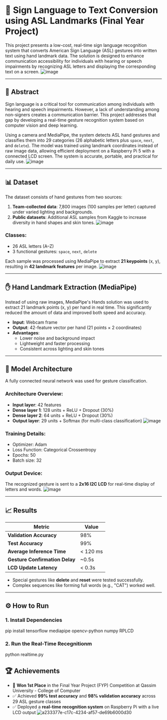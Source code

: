 # 🤟 Sign Language to Text Conversion using ASL Landmarks (Final Year Project)

This project presents a low-cost, real-time sign language recognition system that converts American Sign Language (ASL) gestures into written text using hand landmark data. The solution is designed to enhance communication accessibility for individuals with hearing or speech impairments by recognizing ASL letters and displaying the corresponding text on a screen.
![image](https://github.com/user-attachments/assets/bc1f4601-0002-41c1-880e-693efcc8032b)


---

## 📄 Abstract

Sign language is a critical tool for communication among individuals with hearing and speech impairments. However, a lack of understanding among non-signers creates a communication barrier. This project addresses that gap by developing a real-time gesture recognition system based on computer vision and deep learning.

Using a camera and MediaPipe, the system detects ASL hand gestures and classifies them into 29 categories (26 alphabetic letters plus `space`, `next`, and `delete`). The model was trained using landmark coordinates instead of raw image data, allowing efficient deployment on a Raspberry Pi 5 with a connected LCD screen. The system is accurate, portable, and practical for daily use.
![image](https://github.com/user-attachments/assets/bef334ed-4b12-4302-b452-7ab1f273e7b2)


---

## 📊 Dataset

The dataset consists of hand gestures from two sources:

1. **Team-collected data**: 7,800 images (100 samples per letter) captured under varied lighting and backgrounds.
2. **Public datasets**: Additional ASL samples from Kaggle to increase diversity in hand shapes and skin tones.
![image](https://github.com/user-attachments/assets/1766d1b8-acb4-4270-823c-cf277dc9f4ad)


### Classes:  
- 26 ASL letters (A–Z)  
- 3 functional gestures: `space`, `next`, `delete`  

Each sample was processed using MediaPipe to extract **21 keypoints** (x, y), resulting in **42 landmark features** per image.
![image](https://github.com/user-attachments/assets/cef8de87-757f-4992-a405-742c9b70eb4e)


---

## ✋ Hand Landmark Extraction (MediaPipe)

Instead of using raw images, MediaPipe's Hands solution was used to extract 21 landmark points (x, y) per hand in real time. This significantly reduced the amount of data and improved both speed and accuracy.

- **Input**: Webcam frame
- **Output**: 42-feature vector per hand (21 points × 2 coordinates)
- **Advantages**:
  - Lower noise and background impact
  - Lightweight and faster processing
  - Consistent across lighting and skin tones

---

## 🧠 Model Architecture

A fully connected neural network was used for gesture classification.

### Architecture Overview:
- **Input layer**: 42 features
- **Dense layer 1**: 128 units + ReLU + Dropout (30%)
- **Dense layer 2**: 64 units + ReLU + Dropout (30%)
- **Output layer**: 29 units + Softmax (for multi-class classification)
![image](https://github.com/user-attachments/assets/45a1c6a4-eaa9-48a3-b8e0-19ce87a2976a)


### Training Details:
- Optimizer: Adam  
- Loss Function: Categorical Crossentropy  
- Epochs: 50  
- Batch size: 32  

### Output Device:
The recognized gesture is sent to a **2x16 I2C LCD** for real-time display of letters and words.
![image](https://github.com/user-attachments/assets/fd5ebf8b-d645-4c2a-be2a-be0684a18862)


---

## 📈 Results

| Metric                   | Value         |
|--------------------------|---------------|
| **Validation Accuracy**  | 98%           |
| **Test Accuracy**        | 99%           |
| **Average Inference Time** | < 120 ms   |
| **Gesture Confirmation Delay** | ~0.5s |
| **LCD Update Latency**   | < 0.3s        |

- Special gestures like **delete** and **reset** were tested successfully.
- Complex sequences like forming full words (e.g., "CAT") worked well.

---

## ⚙️ How to Run

### 1. Install Dependencies

pip install tensorflow mediapipe opencv-python numpy RPLCD

### 2. Run the Real-Time Recegnitionm

python realtime.py


## 🏆 Achievements

- 🥇 **Won 1st Place** in the Final Year Project (FYP) Competition at Qassim University - College of Computer
- ✅ Achieved **99% test accuracy** and **98% validation accuracy** across 29 ASL gesture classes
- ✅ Deployed a **real-time recognition system** on Raspberry Pi with a live LCD output
![a233377e-c17c-4234-af57-de69b6000d30](https://github.com/user-attachments/assets/29a7668d-bb9f-4bb2-a08d-aed5e1397a19)



